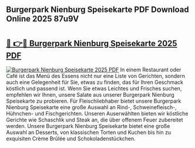 ## Burgerpark Nienburg Speisekarte PDF Download Online 2025 87u9V

# <h2><a href="http://gc662mf.nevu.top/?p=Burgerpark+Nienburg+Speisekarte">🔗 👉🔴 Burgerpark Nienburg Speisekarte 2025 PDF</a></h2>

[![Burgerpark Nienburg Speisekarte 2025 PDF](https://i.imgur.com/dBaPXMq.png)](http://gc662mf.nevu.top/?p=Burgerpark+Nienburg+Speisekarte)
In einem Restaurant oder Café ist das Menü des Essens nicht nur eine Liste von Gerichten, sondern auch eine Gelegenheit für Sie, etwas zu finden, das für Ihren Geschmack köstlich und passend ist. Wenn Sie etwas Leichtes und Frisches suchen, empfehlen wir Ihnen, unsere Salate aus unserer Burgerpark Nienburg Speisekarte zu probieren. Für Fleischliebhaber bietet unsere Burgerpark Nienburg Speisekarte eine große Auswahl an Rind-, Schweinefleisch-, Hühnchen- und Fischgerichten. Unseren Auserwählten bieten wir köstliche Gerichte wie Schaschlik und Steak an, die über offenem Feuer zubereitet werden. Unsere Burgerpark Nienburg Speisekarte bietet eine große Auswahl an Desserts, von klassischen Torten und Kuchen bis hin zu exquisiten Crème Brûlée und Schokoladenstückchen.
